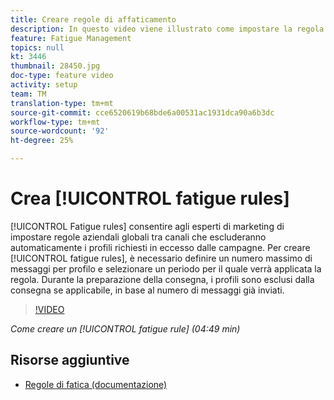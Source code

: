 ```yaml
---
title: Creare regole di affaticamento
description: In questo video viene illustrato come impostare la regola di tipologia.
feature: Fatigue Management
topics: null
kt: 3446
thumbnail: 28450.jpg
doc-type: feature video
activity: setup
team: TM
translation-type: tm+mt
source-git-commit: cce6520619b68bde6a00531ac1931dca90a6b3dc
workflow-type: tm+mt
source-wordcount: '92'
ht-degree: 25%

---
```



# Crea [!UICONTROL fatigue rules]

[!UICONTROL Fatigue rules] consentire agli esperti di marketing di impostare regole aziendali globali tra canali che escluderanno automaticamente i profili richiesti in eccesso dalle campagne.
Per creare [!UICONTROL fatigue rules], è necessario definire un numero massimo di messaggi per profilo e selezionare un periodo per il quale verrà applicata la regola. Durante la preparazione della consegna, i profili sono esclusi dalla consegna se applicabile, in base al numero di messaggi già inviati.

>[!VIDEO](https://video.tv.adobe.com/v/28450?quality=12)

*Come creare un  [!UICONTROL fatigue rule] (04:49 min)*

## Risorse aggiuntive

* [Regole di fatica (documentazione)](https://experienceleague.adobe.com/docs/campaign-standard/using/testing-and-sending/working-with-typology-rules/fatigue-rules.html)
